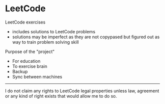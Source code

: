 # LeetCode

LeetCode exercises

- includes solutions to LeetCode problems
- solutions may be imperfect as they are not copypased but figured out as way to train problem solving skill

Purpose of the "project"

- For education
- To exercise brain
- Backup
- Sync between machines

---

I do not claim any rights to LeetCode legal properties unless law, agreement or any kind of right exists that would
allow me to do so. 

